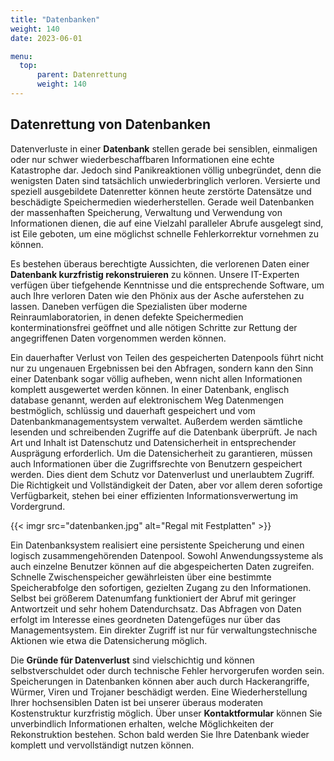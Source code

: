 ```yaml
---
title: "Datenbanken"
weight: 140
date: 2023-06-01

menu:
  top:
      parent: Datenrettung
      weight: 140
---
```


## Datenrettung von Datenbanken

Datenverluste in einer **Datenbank** stellen gerade bei sensiblen, einmaligen oder nur schwer wiederbeschaffbaren Informationen eine echte Katastrophe dar. Jedoch sind Panikreaktionen völlig unbegründet, denn die wenigsten Daten sind tatsächlich unwiederbringlich verloren. Versierte und speziell ausgebildete Datenretter können heute zerstörte Datensätze und beschädigte Speichermedien wiederherstellen. Gerade weil Datenbanken der massenhaften Speicherung, Verwaltung und Verwendung von Informationen dienen, die auf eine Vielzahl paralleler Abrufe ausgelegt sind, ist Eile geboten, um eine möglichst schnelle Fehlerkorrektur vornehmen zu können.

Es bestehen überaus berechtigte Aussichten, die verlorenen Daten einer **Datenbank kurzfristig rekonstruieren** zu können. Unsere IT-Experten verfügen über tiefgehende Kenntnisse und die entsprechende Software, um auch Ihre verloren Daten wie den Phönix aus der Asche auferstehen zu lassen. Daneben verfügen die Spezialisten über moderne Reinraumlaboratorien, in denen defekte Speichermedien konterminationsfrei geöffnet und alle nötigen Schritte zur Rettung der angegriffenen Daten vorgenommen werden können.

Ein dauerhafter Verlust von Teilen des gespeicherten Datenpools führt nicht nur zu ungenauen Ergebnissen bei den Abfragen, sondern kann den Sinn einer Datenbank sogar völlig aufheben, wenn nicht allen Informationen komplett ausgewertet werden können. In einer Datenbank, englisch database genannt, werden auf elektronischem Weg Datenmengen bestmöglich, schlüssig und dauerhaft gespeichert und vom Datenbankmanagementsystem verwaltet. Außerdem werden sämtliche lesenden und schreibenden Zugriffe auf die Datenbank überprüft. Je nach Art und Inhalt ist Datenschutz und Datensicherheit in entsprechender Ausprägung erforderlich. Um die Datensicherheit zu garantieren, müssen auch Informationen über die Zugriffsrechte von Benutzern gespeichert werden. Dies dient dem Schutz vor Datenverlust und unerlaubtem Zugriff. Die Richtigkeit und Vollständigkeit der Daten, aber vor allem deren sofortige Verfügbarkeit, stehen bei einer effizienten Informationsverwertung im Vordergrund.

{{< imgr src="datenbanken.jpg" alt="Regal mit Festplatten" >}}

Ein Datenbanksystem realisiert eine persistente Speicherung und einen logisch zusammengehörenden Datenpool. Sowohl Anwendungssysteme als auch einzelne Benutzer können auf die abgespeicherten Daten zugreifen. Schnelle Zwischenspeicher gewährleisten über eine bestimmte Speicherabfolge den sofortigen, gezielten Zugang zu den Informationen. Selbst bei größerem Datenumfang funktioniert der Abruf mit geringer Antwortzeit und sehr hohem Datendurchsatz. Das Abfragen von Daten erfolgt im Interesse eines geordneten Datengefüges nur über das Managementsystem. Ein direkter Zugriff ist nur für verwaltungstechnische Aktionen wie etwa die Datensicherung möglich.

Die **Gründe für Datenverlust** sind vielschichtig und können selbstverschuldet oder durch technische Fehler hervorgerufen worden sein. Speicherungen in Datenbanken können aber auch durch Hackerangriffe, Würmer, Viren und Trojaner beschädigt werden. Eine Wiederherstellung Ihrer hochsensiblen Daten ist bei unserer überaus moderaten Kostenstruktur kurzfristig möglich. Über unser **Kontaktformular** können Sie unverbindlich Informationen erhalten, welche Möglichkeiten der Rekonstruktion bestehen. Schon bald werden Sie Ihre Datenbank wieder komplett und vervollständigt nutzen können.
